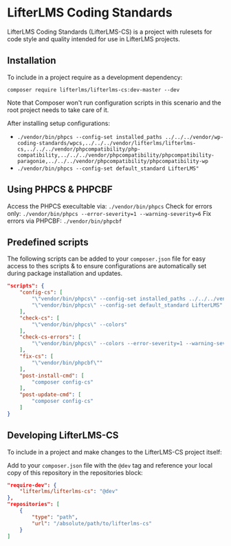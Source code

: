 LifterLMS Coding Standards
==========================

LifterLMS Coding Standards (LifterLMS-CS) is a project with rulesets for code style and quality intended for use in LifterLMS projects.


## Installation

To include in a project require as a development dependency:

`composer require lifterlms/lifterlms-cs:dev-master --dev`

Note that Composer won't run configuration scripts in this scenario and the root project needs to take care of it.

After installing setup configurations:

+ `./vendor/bin/phpcs --config-set installed_paths ../../../vendor/wp-coding-standards/wpcs,../../../vendor/lifterlms/lifterlms-cs,../../../vendor/phpcompatibility/php-compatibility,../../../vendor/phpcompatibility/phpcompatibility-paragonie,../../../vendor/phpcompatibility/phpcompatibility-wp`
+ `./vendor/bin/phpcs --config-set default_standard LifterLMS"`


## Using PHPCS & PHPCBF

Access the PHPCS execultable via: `./vendor/bin/phpcs`
Check for errors only: `./vendor/bin/phpcs --error-severity=1 --warning-severity=6`
Fix errors via PHPCBF: `./vendor/bin/phpcbf`


## Predefined scripts

The following scripts can be added to your `composer.json` file for easy access to thes scripts & to ensure configurations are automatically set during package installation and updates.

```json
"scripts": {
    "config-cs": [
        "\"vendor/bin/phpcs\" --config-set installed_paths ../../../vendor/wp-coding-standards/wpcs,../../../vendor/lifterlms/lifterlms-cs,../../../vendor/phpcompatibility/php-compatibility,../../../vendor/phpcompatibility/phpcompatibility-paragonie,../../../vendor/phpcompatibility/phpcompatibility-wp",
        "\"vendor/bin/phpcs\" --config-set default_standard LifterLMS"
    ],
    "check-cs": [
        "\"vendor/bin/phpcs\" --colors"
    ],
    "check-cs-errors": [
        "\"vendor/bin/phpcs\" --colors --error-severity=1 --warning-severity=6"
    ],
    "fix-cs": [
        "\"vendor/bin/phpcbf\""
    ],
    "post-install-cmd": [
        "composer config-cs"
    ],
    "post-update-cmd": [
        "composer config-cs"
    ]
}
```

## Developing LifterLMS-CS

To include in a project and make changes to the LifterLMS-CS project itself:

Add to your `composer.json` file with the `@dev` tag and reference your local copy of this repository in the repositories block:

```json
"require-dev": {
    "lifterlms/lifterlms-cs": "@dev"
},
"repositories": [
    {
        "type": "path",
        "url": "/absolute/path/to/lifterlms-cs"
    }
]
```
